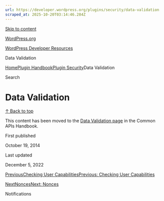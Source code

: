 ```yaml
---
url: https://developer.wordpress.org/plugins/security/data-validation
scraped_at: 2025-10-20T03:14:46.284Z
---
```


[Skip to content](https://developer.wordpress.org/plugins/security/data-validation/#wp--skip-link--target)

[WordPress.org](https://wordpress.org/)

[WordPress Developer Resources](https://developer.wordpress.org/)

Data Validation


[Home](https://developer.wordpress.org/)[Plugin Handbook](https://developer.wordpress.org/plugins/)[Plugin Security](https://developer.wordpress.org/plugins/security/)Data Validation

Search

# Data Validation

[↑ Back to top](https://developer.wordpress.org/plugins/security/data-validation/#wp--skip-link--target)

This content has been moved to the [Data Validation page](https://developer.wordpress.org/apis/security/data-validation/) in the Common APIs Handbook.

First published

October 19, 2014

Last updated

December 5, 2022

[PreviousChecking User CapabilitiesPrevious: Checking User Capabilities](https://developer.wordpress.org/plugins/security/checking-user-capabilities/)

[NextNoncesNext: Nonces](https://developer.wordpress.org/plugins/security/nonces/)

Notifications